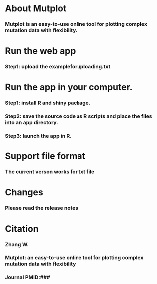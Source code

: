 # About Mutplot
### Mutplot is an easy-to-use online tool for plotting complex mutation data with flexibility.
# Run the web app
### Step1: upload the exampleforuploading.txt
# Run the app in your computer.
### Step1: install R and shiny package.
### Step2: save the source code as R scripts and place the files into an app directory.
### Step3: launch the app in R. 
# Support file format
### The current verson works for txt file
# Changes
### Please read the release notes
# Citation
### Zhang W.
### Mutplot: an easy-to-use online tool for plotting complex mutation data with flexibility
### Journal PMID:###
